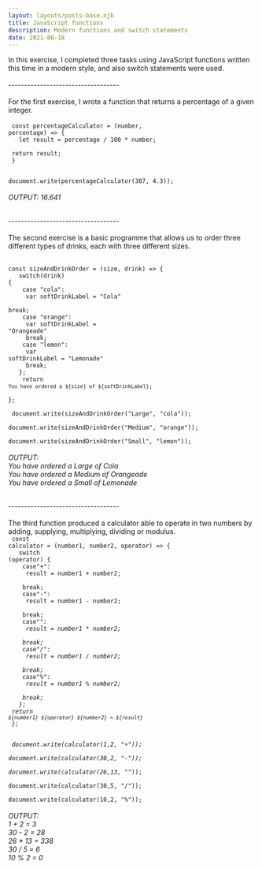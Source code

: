 ```yaml
---
layout: layouts/posts-base.njk
title: JavaScript functions
description: Modern functions and switch statements
date: 2021-06-18
---
```


In this exercise, I completed three tasks using JavaScript functions written this time in a modern style, and also switch statements were used.
<br/><br/>-----------------------------------<br/><br/>
For the first exercise, I wrote a function that returns a percentage of a given integer.<br/>
<br/>
<code>
const percentageCalculator = (number, percentage) => {<br/>
 &nbsp; let result = percentage / 100 * number;<br/>
  &nbsp;return result;<br/>
}<br/>
<br/>
document.write(percentageCalculator(387, 4.3));</code>
<br/><br/>
<em>OUTPUT: 16.641 </em>


<br/>-----------------------------------<br/><br/>
The second exercise is a basic programme that allows us to order three different types of drinks, each with three different sizes.
<br/><br/>
<code>
const sizeAndDrinkOrder = (size, drink) => {<br/>
 &nbsp; switch(drink) {<br/>
  &nbsp;&nbsp;  case "cola":<br/>
 &nbsp;&nbsp;&nbsp;     var softDrinkLabel = "Cola"<br/>
 &nbsp;&nbsp;&nbsp;     break;<br/>
 &nbsp;&nbsp;   case "orange":<br/>
  &nbsp;&nbsp;&nbsp;    var softDrinkLabel = "Orangeade"<br/>
  &nbsp;&nbsp;&nbsp;    break;<br/>
 &nbsp;&nbsp;   case "lemon":<br/>
  &nbsp;&nbsp;&nbsp;    var softDrinkLabel = "Lemonade"<br/>
   &nbsp;&nbsp;&nbsp;   break;<br/>
 &nbsp; };<br/>
 &nbsp;&nbsp; return `You have ordered a ${size} of ${softDrinkLabel}`;<br/>
};<br/>
<br/>
document.write(sizeAndDrinkOrder("Large", "cola"));<br/>
document.write(sizeAndDrinkOrder("Medium", "orange"));<br/>
document.write(sizeAndDrinkOrder("Small", "lemon"));</code><br/>
<br/>
<em>OUTPUT:<br/>
You have ordered a Large of Cola<br/>
You have ordered a Medium of Orangeade<br/>
You have ordered a Small of Lemonade
</em>

<br/>-----------------------------------<br/><br/>
The third function produced a calculator able to operate in two numbers by adding, supplying, multiplying, dividing or modulus.
<br/>
<code>
const calculator = (number1, number2, operator) => {<br/>
 &nbsp; switch (operator) {<br/>
  &nbsp;&nbsp;    case"+":<br/>
      &nbsp;&nbsp;&nbsp;   result = number1 + number2;<br/>
      &nbsp;&nbsp;&nbsp;   break;<br/>
  &nbsp;&nbsp;    case"-":<br/>
      &nbsp;&nbsp;&nbsp;   result = number1 - number2;<br/>
    &nbsp;&nbsp;&nbsp;     break;<br/>
 &nbsp;&nbsp;     case"*":<br/>
   &nbsp;&nbsp;&nbsp;      result = number1 * number2;<br/>
   &nbsp;&nbsp;&nbsp;      break;<br/>
  &nbsp;&nbsp;    case"/":<br/>
   &nbsp;&nbsp;&nbsp;      result = number1 / number2;<br/>
   &nbsp;&nbsp;&nbsp;      break;<br/>
  &nbsp;&nbsp;    case"%":<br/>
  &nbsp;&nbsp;&nbsp;       result = number1 % number2;<br/>
  &nbsp;&nbsp;&nbsp;       break;<br/>
 &nbsp; };<br/>
  return `${number1} ${operator} ${number2} = ${result}`<br/>
};<br/>
<br/>
document.write(calculator(1,2, "+"));<br/>
document.write(calculator(30,2, "-"));<br/>
document.write(calculator(26,13, "*"));<br/>
document.write(calculator(30,5, "/"));<br/>
document.write(calculator(10,2, "%"));</code><br/>
<br/>
<em>OUTPUT:<br/>
1 + 2 = 3<br/>
30 - 2 = 28<br/>
26 * 13 = 338<br/>
30 / 5 = 6<br/>
10 % 2 = 0<br/>
</em>